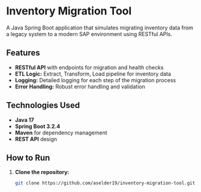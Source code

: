 # Inventory Migration Tool

A Java Spring Boot application that simulates migrating inventory data from a legacy system to a modern SAP environment using RESTful APIs.

## Features
- **RESTful API** with endpoints for migration and health checks
- **ETL Logic:** Extract, Transform, Load pipeline for inventory data
- **Logging:** Detailed logging for each step of the migration process
- **Error Handling:** Robust error handling and validation

## Technologies Used
- **Java 17**
- **Spring Boot 3.2.4**
- **Maven** for dependency management
- **REST API** design

## How to Run
1. **Clone the repository:**
   ```bash
   git clone https://github.com/aselder19/inventory-migration-tool.git
